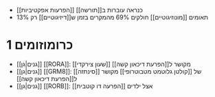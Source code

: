 - [[הפרעות אפקטיביות]] כנראה עוברות ב[[תורשה]]
- תאומים [[מונוזיגוטיים]] חולקים $69\%$ מהמקרים בזמן ש[[דיזיגוטיים]] רק $13\%$

# 1	כרומוזומים

- [[גנים|גן]] [[RORA]]: [[שעון צירקדי]] מקושר ל[[הפרעת דיכאון קשה]]
- [[גנים|גן]] [[GRM8]]: [[סינתזה]] של [[קולטן גלוטמט מטבוטרופי]] מקושר ל[[הפרעת דיכאון קשה]]
- [[גנים|גן]] [[RORB]]: [[הפרעה דו קוטבית]] אצל ילדים
